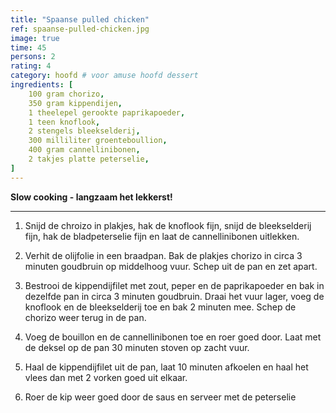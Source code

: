 ```yaml
---
title: "Spaanse pulled chicken"
ref: spaanse-pulled-chicken.jpg
image: true
time: 45
persons: 2
rating: 4
category: hoofd # voor amuse hoofd dessert
ingredients: [
	100 gram chorizo,
	350 gram kippendijen,
	1 theelepel gerookte paprikapoeder,
	1 teen knoflook,
	2 stengels bleekselderij,
	300 milliliter groenteboullion,
	400 gram cannellinibonen,
	2 takjes platte peterselie,
]
---
```


**Slow cooking - langzaam het lekkerst!**

---

1. Snijd de chroizo in plakjes, hak de knoflook fijn, snijd de bleekselderij fijn, hak de bladpeterselie fijn en laat de cannellinibonen uitlekken.

2. Verhit de olijfolie in een braadpan. Bak de plakjes chorizo in circa 3 minuten goudbruin op middelhoog vuur. Schep uit de pan en zet apart.

3. Bestrooi de kippendijfilet met zout, peper en de paprikapoeder en bak in dezelfde pan in circa 3 minuten goudbruin. Draai het vuur lager, voeg de knoflook en de bleekselderij toe en bak 2 minuten mee. Schep de chorizo weer terug in de pan.

4. Voeg de bouillon en de cannellinibonen toe en roer goed door. Laat met de deksel op de pan 30 minuten stoven op zacht vuur.

5. Haal de kippendijfilet uit de pan, laat 10 minuten afkoelen en haal het vlees dan met 2 vorken goed uit elkaar.

6. Roer de kip weer goed door de saus en serveer met de peterselie